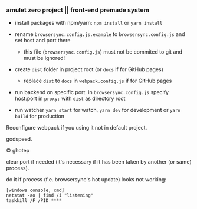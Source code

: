 ### amulet zero project || front-end premade system 

- install packages with npm/yarn: 
`npm install` or `yarn install`

- rename `browsersync.config.js.example` to `browsersync.config.js` and set host and port there
  - this file (`browsersync.config.js`) must not be commited to git and must be ignored!
- create `dist` folder in project root (or `docs` if for GitHub pages)
  - replace `dist` to `docs` in `webpack.config.js` if for GitHub pages
  
- run backend on specific port. in `browsersync.config.js` specify host:port in `proxy:` with `dist` as directory root

- run watcher `yarn start` for watch, `yarn dev` for development or `yarn build` for production

Reconfigure webpack if you using it not in default project.

godspeed.

&copy; ghotep

clear port if needed (it's necessary if it has been taken by another (or same) process). 

do it if process (f.e. browsersync's hot update) looks not working:

```
[windows console, cmd]
netstat -ao | find /i "listening"
taskkill /F /PID ****
```
